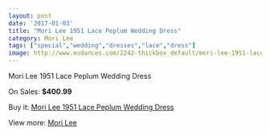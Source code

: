 ```yaml
---
layout: post
date: '2017-01-03'
title: "Mori Lee 1951 Lace Peplum Wedding Dress"
category: Mori Lee
tags: ["special","wedding","dresses","lace","dress"]
image: http://www.eudances.com/2242-thickbox_default/mori-lee-1951-lace-peplum-wedding-dress.jpg
---
```

Mori Lee 1951 Lace Peplum Wedding Dress

On Sales: **$400.99**
<a href="https://www.eudances.com/en/mori-lee/749-mori-lee-1951-lace-peplum-wedding-dress.html"><amp-img layout="responsive" width="600" height="600" src="//www.eudances.com/2242-thickbox_default/mori-lee-1951-lace-peplum-wedding-dress.jpg" alt="Mori Lee 1951 Lace Peplum Wedding Dress 0" /></a>
<a href="https://www.eudances.com/en/mori-lee/749-mori-lee-1951-lace-peplum-wedding-dress.html"><amp-img layout="responsive" width="600" height="600" src="//www.eudances.com/2243-thickbox_default/mori-lee-1951-lace-peplum-wedding-dress.jpg" alt="Mori Lee 1951 Lace Peplum Wedding Dress 1" /></a>
<a href="https://www.eudances.com/en/mori-lee/749-mori-lee-1951-lace-peplum-wedding-dress.html"><amp-img layout="responsive" width="600" height="600" src="//www.eudances.com/2244-thickbox_default/mori-lee-1951-lace-peplum-wedding-dress.jpg" alt="Mori Lee 1951 Lace Peplum Wedding Dress 2" /></a>

Buy it: [Mori Lee 1951 Lace Peplum Wedding Dress](https://www.eudances.com/en/mori-lee/749-mori-lee-1951-lace-peplum-wedding-dress.html "Mori Lee 1951 Lace Peplum Wedding Dress")

View more: [Mori Lee](https://www.eudances.com/en/9-mori-lee "Mori Lee")